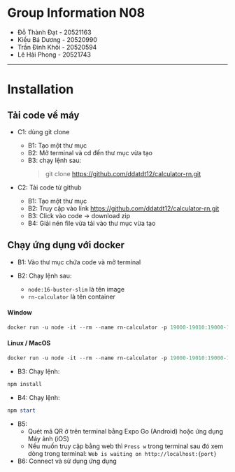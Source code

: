 # Group Information N08

- Đỗ Thành Đạt - 20521163
- Kiều Bá Dương - 20520990
- Trần Đình Khôi - 20520594
- Lê Hải Phong - 20521743

-----

# Installation

## Tải code về máy

- C1: dùng git clone

  - B1: Tạo một thư mục
  - B2: Mở terminal và cd đến thư mục vừa tạo
  - B3: chạy lệnh sau:
    > git clone https://github.com/ddatdt12/calculator-rn.git

- C2: Tải code từ github

  - B1: Tạo một thư mục
  - B2: Truy cập vào link https://github.com/ddatdt12/calculator-rn.git
  - B3: Click vào code -> download zip
  - B4: Giải nén file vừa tải vào thư mục vừa tạo

## Chạy ứng dụng với docker

- B1: Vào thư mục chứa code và mở terminal
- B2: Chạy lệnh sau:

  - `node:16-buster-slim` là tên image
  - `rn-calculator` là tên container

#### Window
```powershell
docker run -u node -it --rm --name rn-calculator -p 19000-19010:19000-19010 -v %cd%:/usr/rn-calculator -w /usr/rn-calculator node:16-buster-slim bash
```

#### Linux / MacOS
```powershell
docker run -u node -it --rm --name rn-calculator -p 19000-19010:19000-19010 -v $(pwd):/usr/rn-calculator -w /usr/rn-calculator node:16-buster-slim bash
```

- B3: Chạy lệnh:

```powershell
npm install
```

- B4: Chạy lệnh:

```powershell
npm start
```

- B5:
  - Quét mã QR ở trên terminal bằng Expo Go (Android) hoặc ứng dụng Máy ảnh (iOS)
  - Nếu muốn truy cập bằng web thì `Press w` trong terminal sau đó xem dòng trong terminal: `Web is waiting on http://localhost:{port}` 
- B6: Connect và sử dụng ứng dụng
